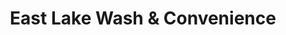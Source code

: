 ---
title: "East Lake Wash & Convenience"
url: /airdrie/east-lake-wash-and-convenience/
shop: storage rental
---